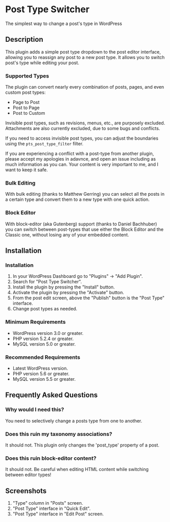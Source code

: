 # Post Type Switcher

The simplest way to change a post's type in WordPress

## Description

This plugin adds a simple post type dropdown to the post editor interface, allowing you to reassign any post to a new post type. It allows you to switch post's type while editing your post.

### Supported Types

The plugin can convert nearly every combination of posts, pages, and even custom post types:

* Page to Post
* Post to Page
* Post to Custom

Invisible post types, such as revisions, menus, etc., are purposely excluded. Attachments are also currently excluded, due to some bugs and conflicts.

If you need to access invisible post types, you can adjust the boundaries using the `pts_post_type_filter` filter.

If you are experiencing a conflict with a post-type from another plugin, please accept my apologies in adavnce, and open an issue including as much information as you can. Your content is very important to me, and I want to keep it safe.

### Bulk Editing

With bulk editing (thanks to Matthew Gerring) you can select all the posts in a certain type and convert them to a new type with one quick action.

### Block Editor

With block-editor (aka Gutenberg) support (thanks to Daniel Bachhuber) you can switch between post-types that use either the Block Editor and the Classic one, without losing any of your embedded content.

## Installation

### Installation
1. In your WordPress Dashboard go to "Plugins" -> "Add Plugin".
2. Search for "Post Type Switcher".
3. Install the plugin by pressing the "Install" button.
4. Activate the plugin by pressing the "Activate" button.
5. From the post edit screen, above the "Publish" button is the "Post Type" interface.
6. Change post types as needed.

### Minimum Requirements
* WordPress version 3.0 or greater.
* PHP version 5.2.4 or greater.
* MySQL version 5.0 or greater.

### Recommended Requirements
* Latest WordPress version.
* PHP version 5.6 or greater.
* MySQL version 5.5 or greater.

## Frequently Asked Questions

### Why would I need this?
You need to selectively change a posts type from one to another.

### Does this ruin my taxonomy associations?
It should not. This plugin only changes the 'post_type' property of a post.

### Does this ruin block-editor content?
It should not. Be careful when editing HTML content while switching between editor types!

## Screenshots
1. "Type" column in "Posts" screen.
2. "Post Type" interface in "Quick Edit".
3. "Post Type" interface in "Edit Post" screen.
